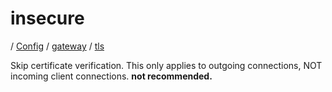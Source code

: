 # insecure

/ [Config](../../../README.md) / [gateway](../../README.md) / [tls](../README.md) 

Skip certificate verification. This only applies to outgoing connections, NOT incoming client connections. **not recommended.**

